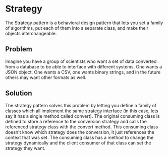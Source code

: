 
# Strategy
The Strategy pattern is a behavioral design pattern that lets you set a family of algorithms, put each of them into a separate class, and make their objects interchangeable.

## Problem
Imagine you have a group of scientists who want a set of data converted from a database to be able to interface with different systems. One wants a JSON object, One wants a CSV, one wants binary strings, and in the future others may want other formats as well.

## Solution
The strategy pattern solves this problem by letting you define a family of classes which all implement the same strategy interface (in this case, lets say it has a single method called convert). The original consuming class is defined to store a reference to the conversion strategy and calls the referenced strategy class with the convert method. This consuming class doesn't know which strategy does the conversion, it just references the context that was set. The consuming class has a method to change the strategy dynamically and the client consumer of that class can set the strategy they want.
